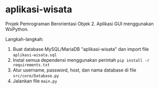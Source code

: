# aplikasi-wisata
Projek Pemrograman Berorientasi Objek 2. Aplikasi GUI menggunakan WxPython.

Langkah-langkah:

1. Buat database MySQL/MariaDB "aplikasi-wisata" dan import file `aplikasi-wisata.sql`
2. Instal semua dependensi menggunakan perintah `pip install -r requirements.txt`
3. Atur username, password, host, dan nama database di file `src/core/Database.py`
4. Jalankan file `main.py`